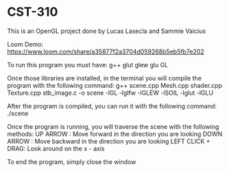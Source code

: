 # CST-310

This is an OpenGL project done by Lucas Lasecla and Sammie Vaicius

Loom Demo: https://www.loom.com/share/a35877f2a3704d059268b5eb5fb7e202

To run this program you must have:
    g++
    glut
    glew
    glu
    GL

Once those libraries are installed, in the terminal you will compile the program with the following command:
    g++ scene.cpp Mesh.cpp shader.cpp Texture.cpp stb_image.c -o scene -lGL -lglfw -lGLEW -lSOIL -lglut -lGLU

After the program is compiled, you can run it with the following command:
    ./scene

Once the program is running, you will traverse the scene with the following methods:
    UP ARROW : Move forward in the direction you are looking
    DOWN ARROW : Move backward in the direction you are looking
    LEFT CLICK + DRAG: Look around on the x - axis

To end the program, simply close the window
